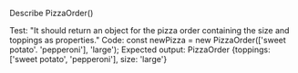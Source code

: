 Describe PizzaOrder()

Test: "It should return an object for the pizza order containing the size and toppings as properties."
Code: const newPizza = new PizzaOrder(['sweet potato'. 'pepperoni'], 'large');
Expected output: PizzaOrder {toppings: ['sweet potato', 'pepperoni'], size: 'large'}